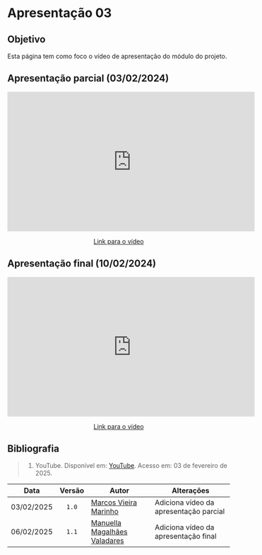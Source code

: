 # Apresentação 03
## Objetivo
Esta página tem como foco o vídeo de apresentação do módulo do projeto.

## Apresentação parcial (03/02/2024)

<div style="text-align: center;">
    <iframe width="560" height="315" src="https://www.youtube.com/embed/8rNqGB3zv8s?si=UdombialUej521Qw" title="YouTube video player" frameborder="0" allow="accelerometer; autoplay; clipboard-write; encrypted-media; gyroscope; picture-in-picture; web-share" referrerpolicy="strict-origin-when-cross-origin" allowfullscreen></iframe>
</div>

<p style="text-align: center">
    <a href="https://www.youtube.com/watch?v=8rNqGB3zv8s">Link para o vídeo</a>
</p>

## Apresentação final (10/02/2024)

<div style="text-align: center;">
    <iframe width="560" height="315" src="https://www.youtube.com/embed/2A2y4lwjQQc?si=Z2VKNsbxGTeqmf6U" title="YouTube video player" frameborder="0" allow="accelerometer; autoplay; clipboard-write; encrypted-media; gyroscope; picture-in-picture; web-share" referrerpolicy="strict-origin-when-cross-origin" allowfullscreen></iframe>
</div>

<p style="text-align: center">
    <a href="https://www.youtube.com/watch?v=2A2y4lwjQQc&ab_channel=MarcosVieira">Link para o vídeo</a>
</p>

## Bibliografia

> 1. YouTube. Disponível em: [YouTube](https://youtu.be/8rNqGB3zv8s"). Acesso em: 03 de fevereiro de 2025.

| Data | Versão | Autor | Alterações | 
| :--: | :----: | ----- | ---------- | 
| 03/02/2025 | `1.0` | [Marcos Vieira Marinho](https://github.com/devMarcosVM)| Adiciona vídeo da apresentação parcial |
| 06/02/2025 | `1.1` | [Manuella Magalhães Valadares](https://github.com/manuvaladares)| Adiciona vídeo da apresentação final |


